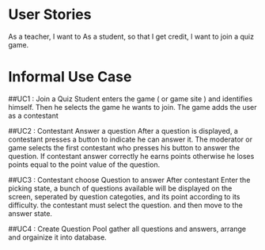 User Stories
============
As a teacher, I want to
As a student, so that I get credit, I want to join a quiz game.

Informal Use Case
===================
##UC1 : Join a Quiz
Student enters the game ( or game site ) and identifies himself. Then he selects the game he wants to join. The game adds the user as a contestant

##UC2 : Contestant Answer a question
After a question is displayed, a contestant presses a button to indicate he can answer it. The moderator or game selects the first contestant who presses his button to answer the question. If contestant answer correctly he earns points otherwise he loses points equal to the point value of the question.

##UC3 : Contestant choose Question to answer
After contestant Enter the picking state, a bunch of questions available will be displayed on the screen, seperated by question categoties, and its point according to its difficulty. the contestant must select the question. and then move to the answer state.

##UC4 : Create Question Pool
gather all questions and answers, arrange and orgainize it into database.
